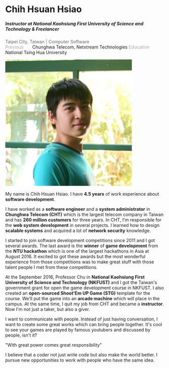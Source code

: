# Chih Hsuan Hsiao

##### Instructor at National Kaohsiung First University of Science and Technology & Freelancer

<font color="dimgrey">Taipei City, Taiwan | Computer Software</font>
<br/>
<font color="darkgrey">Previous</font>&emsp;&emsp;Chunghwa Telecom, Netxtream Technologies
<font color="darkgrey">Education</font>&emsp;&emsp;National Tsing Hua University

![](assets/my.jpg)

My name is Chih Hsuan Hsiao. I have **4.5 years** of work experience about **software development**. 

I have worked as a **software engineer** and a **system administrator** in **Chunghwa Telecom (CHT)** which is the largest telecom company in Taiwan and has **260 million customers** for three years. In CHT, I'm responsible for the **web system development** in several projects. I learned how to design **scalable systems** and acquired a lot of **network security** knowledge.

I started to join software development competitions since 2011 and I got several awards. The last award is the **winner** of **game development** from the **NTU hackathon** which is one of the largest hackathons in Asia at August 2016. It excited to got these awards but the most wonderful experience from those competitions was to make great stuff with those talent people I met from these competitions.

At the September 2016, Professor Chu in **National Kaohsiung First University of Science and Technology (NKFUST)** and I got the Taiwan's government grant for open the game development course in NKFUST. I also created an **open-sourced Shoot'Em UP Game (STG)** template for the course. We'll put the game into an **arcade machine** which will place in the campus. At the same time, I quit my job from CHT and became a **instructor**. Now I'm not just a taker, but also a giver.

I want to communicate with people. Instead of just having conversation, I want to create some great works which can bring people together. It's cool to see your games are played by famous youtubers and discussed by people, isn't it? 

"With great power comes great responsibility"

I believe that a coder not just write code but also make the world better. I pursue new opportunities to work with people who have the same idea.
